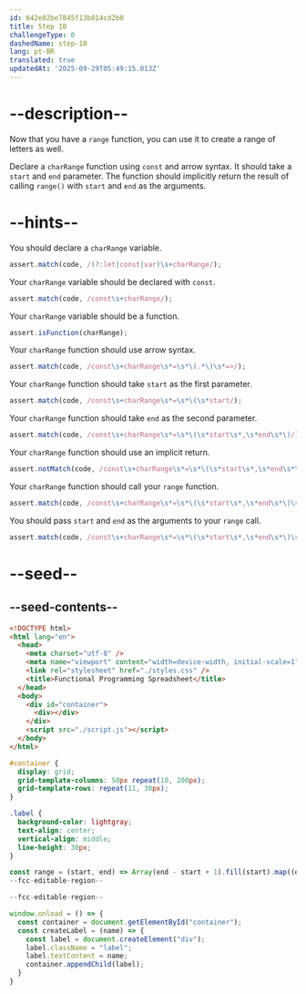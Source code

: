 ```yaml
---
id: 642e02be7845f13b014cd2b0
title: Step 10
challengeType: 0
dashedName: step-10
lang: pt-BR
translated: true
updatedAt: '2025-09-29T05:49:15.013Z'
---
```


# --description--

Now that you have a `range` function, you can use it to create a range of letters as well.

Declare a `charRange` function using `const` and arrow syntax. It should take a `start` and `end` parameter. The function should implicitly return the result of calling `range()` with `start` and `end` as the arguments.

# --hints--

You should declare a `charRange` variable.

```js
assert.match(code, /(?:let|const|var)\s+charRange/);
```

Your `charRange` variable should be declared with `const`.

```js
assert.match(code, /const\s+charRange/);
```

Your `charRange` variable should be a function.

```js
assert.isFunction(charRange);
```

Your `charRange` function should use arrow syntax.

```js
assert.match(code, /const\s+charRange\s*=\s*\(.*\)\s*=>/);
```

Your `charRange` function should take `start` as the first parameter.

```js
assert.match(code, /const\s+charRange\s*=\s*\(\s*start/);
```

Your `charRange` function should take `end` as the second parameter.

```js
assert.match(code, /const\s+charRange\s*=\s*\(\s*start\s*,\s*end\s*\)/);
```

Your `charRange` function should use an implicit return.

```js
assert.notMatch(code, /const\s+charRange\s*=\s*\(\s*start\s*,\s*end\s*\)\s*=>\s*{/);
```

Your `charRange` function should call your `range` function.

```js
assert.match(code, /const\s+charRange\s*=\s*\(\s*start\s*,\s*end\s*\)\s*=>\s*range\(/);
```

You should pass `start` and `end` as the arguments to your `range` call.

```js
assert.match(code, /const\s+charRange\s*=\s*\(\s*start\s*,\s*end\s*\)\s*=>\s*range\(\s*start\s*,\s*end\s*\)/);
```

# --seed--

## --seed-contents--

```html
<!DOCTYPE html>
<html lang="en">
  <head>
    <meta charset="utf-8" />
    <meta name="viewport" content="width=device-width, initial-scale=1" />
    <link rel="stylesheet" href="./styles.css" />
    <title>Functional Programming Spreadsheet</title>
  </head>
  <body>
    <div id="container">
      <div></div>
    </div>
    <script src="./script.js"></script>
  </body>
</html>
```

```css
#container {
  display: grid;
  grid-template-columns: 50px repeat(10, 200px);
  grid-template-rows: repeat(11, 30px);
}

.label {
  background-color: lightgray;
  text-align: center;
  vertical-align: middle;
  line-height: 30px;
}
```

```js
const range = (start, end) => Array(end - start + 1).fill(start).map((element, index) => element + index);
--fcc-editable-region--

--fcc-editable-region--

window.onload = () => {
  const container = document.getElementById("container");
  const createLabel = (name) => {
    const label = document.createElement("div");
    label.className = "label";
    label.textContent = name;
    container.appendChild(label);
  }
}
```
